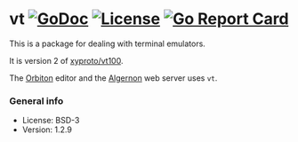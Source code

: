 # vt [![GoDoc](https://godoc.org/github.com/xyproto/vt?status.svg)](https://godoc.org/github.com/xyproto/vt) [![License](https://img.shields.io/badge/license-BSD-green.svg?style=flat)](https://raw.githubusercontent.com/xyproto/vt/main/LICENSE) [![Go Report Card](https://goreportcard.com/badge/github.com/xyproto/vt)](https://goreportcard.com/report/github.com/xyproto/vt)

This is a package for dealing with terminal emulators.

It is version 2 of [xyproto/vt100](https://github.com/xyproto/vt100).

The [Orbiton](https://github.com/xyproto/orbiton) editor and the [Algernon](https://github.com/xyproto/algernon) web server uses `vt`.

### General info

* License: BSD-3
* Version: 1.2.9
